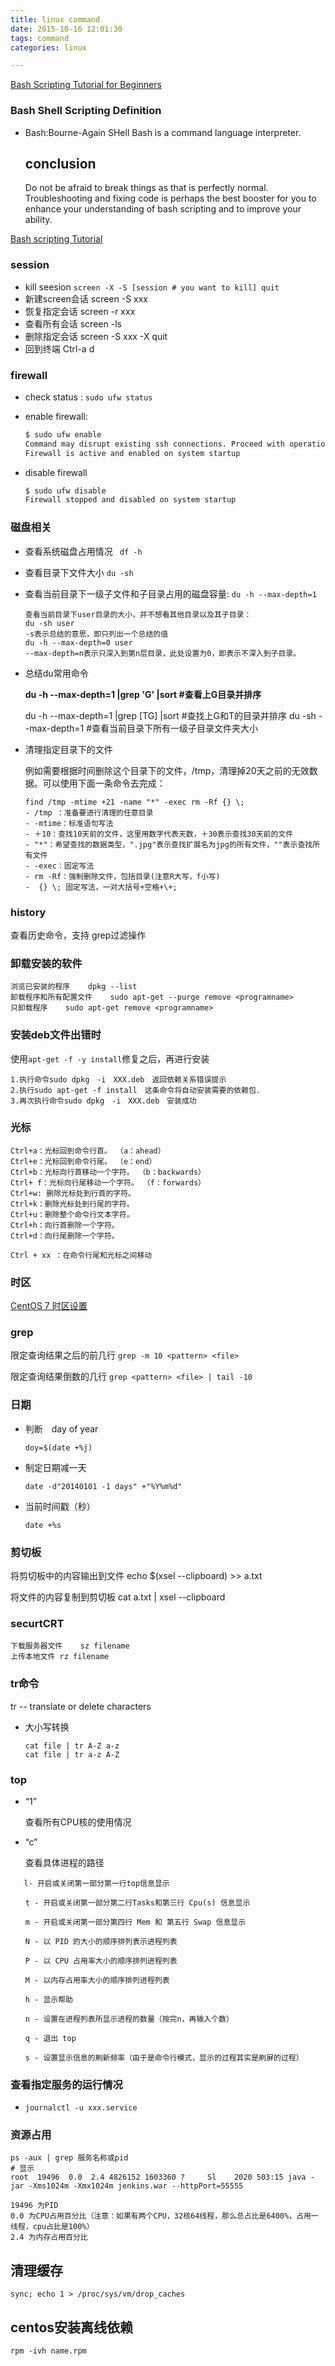 ```yaml
---
title: linux command
date: 2015-10-16 12:01:30
tags: command
categories: linux

---
```


[Bash Scripting Tutorial for Beginners](https://linuxconfig.org/bash-scripting-tutorial-for-beginners)

### Bash Shell Scripting Definition

- Bash:Bourne-Again SHell
  Bash is a command language interpreter. 
  
  ## conclusion
  
  Do not be afraid to break things as that is perfectly normal. Troubleshooting and fixing code is perhaps the best booster for you to enhance your understanding of bash scripting and to improve your ability.

[Bash scripting Tutorial](https://linuxconfig.org/bash-scripting-tutorial#h24-stdout-to-screen)

### session

- kill seesion `screen -X -S [session # you want to kill] quit`
- 新建screen会话           screen -S xxx
- 恢复指定会话               screen -r xxx
- 查看所有会话                screen -ls
- 删除指定会话                screen -S xxx -X quit
- 回到终端                        Ctrl-a d

### firewall

- check status : `sudo ufw status`

- enable firewall: 
  
  ```bash
  $ sudo ufw enable
  Command may disrupt existing ssh connections. Proceed with operation (y|n)? y
  Firewall is active and enabled on system startup
  ```

- disable firewall
  
  ```bash
  $ sudo ufw disable
  Firewall stopped and disabled on system startup
  ```

### 磁盘相关

- 查看系统磁盘占用情况    ` df -h`

- 查看目录下文件大小        `du -sh`

- 查看当前目录下一级子文件和子目录占用的磁盘容量: `du -h --max-depth=1 `
  
  ```
  查看当前目录下user目录的大小，并不想看其他目录以及其子目录：
  du -sh user
  -s表示总结的意思，即只列出一个总结的值
  du -h --max-depth=0 user
  --max-depth=n表示只深入到第n层目录，此处设置为0，即表示不深入到子目录。
  ```

- 总结du常用命令
  
  **du -h --max-depth=1 |grep 'G' |sort   #查看上G目录并排序**
  
  du -h --max-depth=1 |grep [TG] |sort   #查找上G和T的目录并排序
  du -sh --max-depth=1  #查看当前目录下所有一级子目录文件夹大小

- 清理指定目录下的文件
  
  例如需要根据时间删除这个目录下的文件，/tmp，清理掉20天之前的无效数据。可以使用下面一条命令去完成：
  
  ```shell
  find /tmp -mtime +21 -name "*" -exec rm -Rf {} \;
  - /tmp ：准备要进行清理的任意目录
  - -mtime：标准语句写法
  - ＋10：查找10天前的文件，这里用数字代表天数，＋30表示查找30天前的文件
  - "*"：希望查找的数据类型，".jpg"表示查找扩展名为jpg的所有文件，""表示查找所有文件
  - -exec：固定写法
  - rm -Rf：强制删除文件，包括目录(注意R大写，f小写)
  -  {} \; 固定写法，一对大括号+空格+\+; 
  ```

### history

查看历史命令，支持 grep过滤操作

### 卸载安装的软件

```shell
浏览已安装的程序    dpkg --list
卸载程序和所有配置文件    sudo apt-get --purge remove <programname>
只卸载程序    sudo apt-get remove <programname>
```

### 安装deb文件出错时

使用`apt-get -f -y install`修复之后，再进行安装

```
1.执行命令sudo dpkg　-i　XXX.deb　返回依赖关系错误提示
2.执行sudo apt-get -f install　这条命令将自动安装需要的依赖包．
3.再次执行命令sudo dpkg　-i　XXX.deb　安装成功
```

### 光标

```
Ctrl+a：光标回到命令行首。 （a：ahead）
Ctrl+e：光标回到命令行尾。 （e：end）
Ctrl+b：光标向行首移动一个字符。 （b：backwards）
Ctrl+ f：光标向行尾移动一个字符。 （f：forwards）
Ctrl+w: 删除光标处到行首的字符。
Ctrl+k：删除光标处到行尾的字符。
Ctrl+u：删除整个命令行文本字符。
Ctrl+h：向行首删除一个字符。
Ctrl+d：向行尾删除一个字符。

Ctrl + xx ：在命令行尾和光标之间移动
```

### 时区

[CentOS 7 时区设置](https://www.cnblogs.com/zhangeamon/p/5500744.html)

### grep

限定查询结果之后的前几行 `grep -m 10 <pattern> <file> `

限定查询结果倒数的几行 `grep <pattern> <file> | tail -10`

### 日期

- 判断　day of year     
  
  `doy=$(date +%j)`

- 制定日期减一天
  
  `date -d"20140101 -1 days" +"%Y%m%d"`

- 当前时间戳（秒）

  ```shell
  date +%s
  ```

  

### 剪切板

将剪切板中的内容输出到文件     echo $(xsel --clipboard) >> a.txt 

将文件的内容复制到剪切板         cat a.txt | xsel --clipboard

### securtCRT

```
下载服务器文件    sz filename
上传本地文件 rz filename
```

### tr命令

tr -- translate or delete characters 

- 大小写转换
  
  ```shell
  cat file | tr A-Z a-z 
  cat file | tr a-z A-Z
  ```

### top

- “1”
  
  查看所有CPU核的使用情况

- “c”
  
  查看具体进程的路径

```
   l- 开启或关闭第一部分第一行top信息显示

　　t - 开启或关闭第一部分第二行Tasks和第三行 Cpu(s) 信息显示

　　m - 开启或关闭第一部分第四行 Mem 和 第五行 Swap 信息显示

　　N - 以 PID 的大小的顺序排列表示进程列表

　　P - 以 CPU 占用率大小的顺序排列进程列表

　　M - 以内存占用率大小的顺序排列进程列表

　　h - 显示帮助

　　n - 设置在进程列表所显示进程的数量（按完n，再输入个数）

　　q - 退出 top

　　s - 设置显示信息的刷新频率（由于是命令行模式，显示的过程其实是刷屏的过程）
```

### 查看指定服务的运行情况

- `journalctl -u xxx.service`



### 资源占用

```shell
ps -aux | grep 服务名称或pid
# 显示
root  19496  0.0  2.4 4826152 1603360 ?     Sl    2020 503:15 java -jar -Xms1024m -Xmx1024m jenkins.war --httpPort=55555

19496 为PID
0.0 为CPU占用百分比（注意：如果有两个CPU，32核64线程，那么总占比是6400%，占用一线程，cpu占比是100%）
2.4 为内存占用百分比

```



## 清理缓存

```shell
sync; echo 1 > /proc/sys/vm/drop_caches
```



## centos安装离线依赖

```shell
rpm -ivh name.rpm
```

